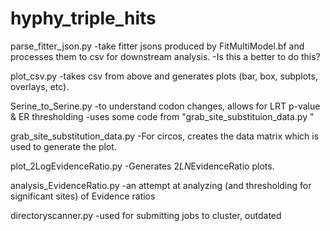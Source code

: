 # hyphy_triple_hits

parse_fitter_json.py
-take fitter jsons produced by FitMultiModel.bf and processes them to csv for downstream analysis.
-Is this a better to do this?

plot_csv.py
-takes csv from above and generates plots (bar, box, subplots, overlays, etc).

Serine_to_Serine.py
-to understand codon changes, allows for LRT p-value & ER thresholding 
-uses some code from "grab_site_substituion_data.py "

grab_site_substitution_data.py 
-For circos, creates the data matrix which is used to generate the plot.

plot_2LogEvidenceRatio.py
-Generates 2*LN*EvidenceRatio plots.

analysis_EvidenceRatio.py
-an attempt at analyzing (and thresholding for significant sites) of Evidence ratios

directoryscanner.py
-used for submitting jobs to cluster, outdated
